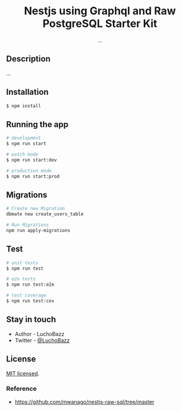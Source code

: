 <h1 align="center">Nestjs using Graphql and Raw PostgreSQL Starter Kit</h1>

<p align="center">...</p>

## Description

...

## Installation

```bash
$ npm install
```

## Running the app

```bash
# development
$ npm run start

# watch mode
$ npm run start:dev

# production mode
$ npm run start:prod
```

## Migrations
```bash
# Create new Migration
dbmate new create_users_table

# Run Migrations
npm run apply-migrations
```

## Test

```bash
# unit tests
$ npm run test

# e2e tests
$ npm run test:e2e

# test coverage
$ npm run test:cov
```

## Stay in touch

- Author - LuchoBazz
- Twitter - [@LuchoBazz](https://twitter.com/LuchoBazz)

## License

[MIT licensed](LICENSE).

### Reference
- https://github.com/mwanago/nestjs-raw-sql/tree/master